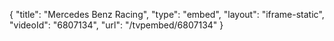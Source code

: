 {
    "title": "Mercedes Benz Racing",
    "type": "embed",
    "layout": "iframe-static",
    "videoId": "6807134",
    "url": "\/tvpembed\/6807134"
}